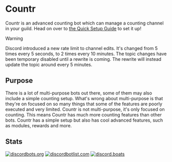 # Countr

Countr is an advanced counting bot which can manage a counting channel in your guild. Head on over to [the Quick Setup Guide](/quicksetup) to set it up!

> [!WARNING]
> Discord introduced a new rate limit to channel edits. It's changed from 5 times every 5 seconds, to 2 times every 10 minutes. The topic changes have been temporary disabled until a rewrite is coming. The rewrite will instead update the topic around every 5 minutes.

## Purpose

There is a lot of multi-purpose bots out there, some of them may also include a simple counting setup. What's wrong about multi-purpose is that they're on focused on so many things that some of the features are poorly executed and very limited. Countr is not multi-purpose, it's only focused on counting. This means Countr has much more counting features than other bots. Countr has a simple setup but also has cool advanced features, such as modules, rewards and more.

## Stats

[![discordbots.org](https://discordbots.org/api/widget/467377486141980682.svg)](https://discordbots.org/bot/countr)
[![discordbotlist.com](https://discordbotlist.com/bots/467377486141980682/widget)](https://discordbotlist.com/bots/467377486141980682)
[![discord.boats](https://discord.boats/api/widget/countr)](https://discord.boats/bot/countr)
